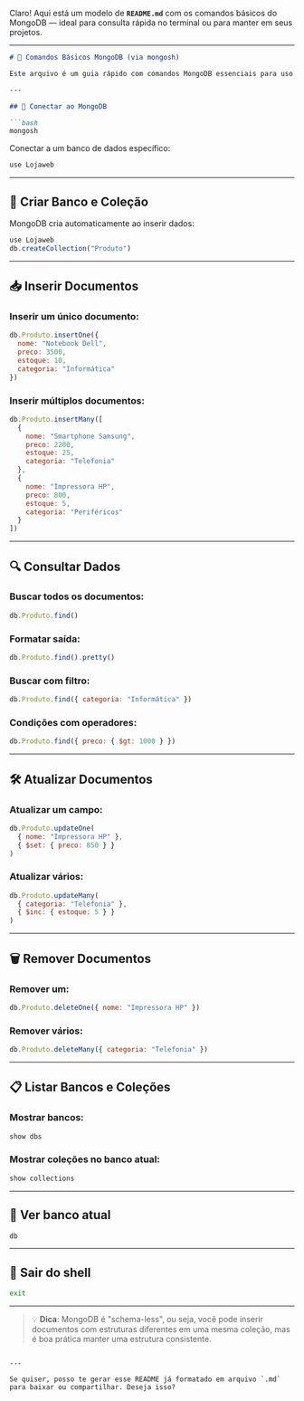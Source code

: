 Claro! Aqui está um modelo de **`README.md`** com os comandos básicos do MongoDB — ideal para consulta rápida no terminal ou para manter em seus projetos.

---

````markdown
# 📘 Comandos Básicos MongoDB (via mongosh)

Este arquivo é um guia rápido com comandos MongoDB essenciais para uso via `mongosh`.

---

## 🔄 Conectar ao MongoDB

```bash
mongosh
````

Conectar a um banco de dados específico:

```js
use Lojaweb
```

---

## 🧱 Criar Banco e Coleção

MongoDB cria automaticamente ao inserir dados:

```js
use Lojaweb
db.createCollection("Produto")
```

---

## 📥 Inserir Documentos

### Inserir um único documento:

```js
db.Produto.insertOne({
  nome: "Notebook Dell",
  preco: 3500,
  estoque: 10,
  categoria: "Informática"
})
```

### Inserir múltiplos documentos:

```js
db.Produto.insertMany([
  {
    nome: "Smartphone Samsung",
    preco: 2200,
    estoque: 25,
    categoria: "Telefonia"
  },
  {
    nome: "Impressora HP",
    preco: 800,
    estoque: 5,
    categoria: "Periféricos"
  }
])
```

---

## 🔍 Consultar Dados

### Buscar todos os documentos:

```js
db.Produto.find()
```

### Formatar saída:

```js
db.Produto.find().pretty()
```

### Buscar com filtro:

```js
db.Produto.find({ categoria: "Informática" })
```

### Condições com operadores:

```js
db.Produto.find({ preco: { $gt: 1000 } })
```

---

## 🛠️ Atualizar Documentos

### Atualizar um campo:

```js
db.Produto.updateOne(
  { nome: "Impressora HP" },
  { $set: { preco: 850 } }
)
```

### Atualizar vários:

```js
db.Produto.updateMany(
  { categoria: "Telefonia" },
  { $inc: { estoque: 5 } }
)
```

---

## 🗑️ Remover Documentos

### Remover um:

```js
db.Produto.deleteOne({ nome: "Impressora HP" })
```

### Remover vários:

```js
db.Produto.deleteMany({ categoria: "Telefonia" })
```

---

## 📋 Listar Bancos e Coleções

### Mostrar bancos:

```js
show dbs
```

### Mostrar coleções no banco atual:

```js
show collections
```

---

## 🧪 Ver banco atual

```js
db
```

---

## 🚪 Sair do shell

```bash
exit
```

---

> 💡 **Dica**: MongoDB é "schema-less", ou seja, você pode inserir documentos com estruturas diferentes em uma mesma coleção, mas é boa prática manter uma estrutura consistente.

```

---

Se quiser, posso te gerar esse README já formatado em arquivo `.md` para baixar ou compartilhar. Deseja isso?
```
